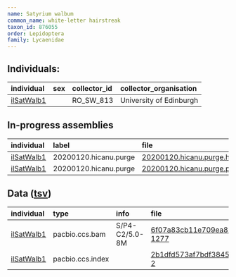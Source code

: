 ```yaml
---
name: Satyrium walbum
common_name: white-letter hairstreak
taxon_id: 876055
order: Lepidoptera
family: Lycaenidae
---
```


## Individuals:

| individual | sex | collector_id | collector_organisation |
| :--------- | :-: | :----------- | :--------------------- |
| [ilSatWalb1](ilSatWalb1.md) |  | RO_SW_813 | University of Edinburgh |

## In-progress assemblies

| individual | label | file |
| :--------- | :---- | :--- |
| [ilSatWalb1](ilSatWalb1.md) | 20200120.hicanu.purge | [20200120.hicanu.purge.htig.fasta.gz](https://darwin.cog.sanger.ac.uk/insects/Satyrium_walbum/ilSatWalb1/assemblies/working/20200120.hicanu.purge/20200120.hicanu.purge.htig.fasta.gz) |
| [ilSatWalb1](ilSatWalb1.md) | 20200120.hicanu.purge | [20200120.hicanu.purge.prim.fasta.gz](https://darwin.cog.sanger.ac.uk/insects/Satyrium_walbum/ilSatWalb1/assemblies/working/20200120.hicanu.purge/20200120.hicanu.purge.prim.fasta.gz) |

## Data ([tsv](Satyrium_walbum_data.tsv))

| individual | type | info | file |
| :--------- | :--- | :--- | :--- |
| [ilSatWalb1](ilSatWalb1.md) | pacbio.ccs.bam | S/P4-C2/5.0-8M | [6f07a83cb11e709ea8262e90f720ba72-1277](https://darwin.cog.sanger.ac.uk/insects/Satyrium_walbum/ilSatWalb1/genomic_data/pacbio/m64094_191209_184305.ccs.bam) |
| [ilSatWalb1](ilSatWalb1.md) | pacbio.ccs.index |  | [2b1dfd573af7bdf3845494894b98ac16-2](https://darwin.cog.sanger.ac.uk/insects/Satyrium_walbum/ilSatWalb1/genomic_data/pacbio/m64094_191209_184305.ccs.bam.pbi) |
